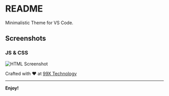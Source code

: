 # README

Minimalistic Theme for VS Code.

Screenshots
---

### JS & CSS
![HTML Screenshot](https://github.com/99xt/Sea-green-theme/blob/master/img/js&css.jpg)


Crafted with :heart: at <a href="http://99xtechnology.com/">99X Technology</a>

---


**Enjoy!**

